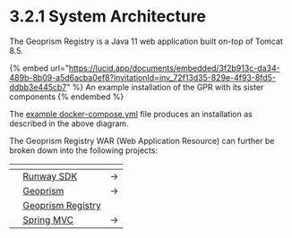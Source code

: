 # 3.2.1 System Architecture

The Geoprism Registry is a Java 11 web application built on-top of Tomcat 8.5.

{% embed url="https://lucid.app/documents/embedded/3f2b913c-da34-489b-8b09-a5d6acba0ef8?invitationId=inv_72f13d35-829e-4f93-8fd5-ddbb3e445cb7" %}
An example installation of the GPR with its sister components
{% endembed %}

The [example docker-compose.yml](https://github.com/terraframe/geoprism-registry/blob/master/src/build/docker/georegistry/docker-compose.yml) file produces an installation as described in the above diagram.



The Geoprism Registry WAR (Web Application Resource) can further be broken down into the following projects:

<table data-view="cards"><thead><tr><th></th><th></th><th></th></tr></thead><tbody><tr><td></td><td><a href="https://github.com/terraframe/Runway-SDK">Runway SDK</a></td><td>-></td></tr><tr><td></td><td><a href="https://github.com/terraframe/geoprism">Geoprism</a></td><td>-></td></tr><tr><td></td><td><a href="https://github.com/terraframe/geoprism-registry">Geoprism Registry</a></td><td></td></tr><tr><td></td><td><a href="https://spring.io/">Spring MVC</a></td><td>-></td></tr></tbody></table>
